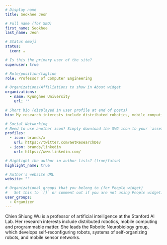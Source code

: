 ```yaml
---
# Display name
title: Seokhee Jeon

# Full name (for SEO)
first_name: Seokhee
last_name: Jeon

# Status emoji
status:
  icon: ☕️

# Is this the primary user of the site?
superuser: true

# Role/position/tagline
role: Professor of Computer Engineering

# Organizations/Affiliations to show in About widget
organizations:
  - name: Kyunghee University
    url: ''

# Short bio (displayed in user profile at end of posts)
bio: My research interests include distributed robotics, mobile computing and programmable matter.

# Social Networking
# Need to use another icon? Simply download the SVG icon to your `assets/media/icons/` folder.
profiles:
  - icon: brands/x
    url: https://twitter.com/GetResearchDev
  - icon: brands/linkedin
    url: https://www.linkedin.com/

# Highlight the author in author lists? (true/false)
highlight_name: true

# Author's website URL
website: ""

# Organizational groups that you belong to (for People widget)
#   Set this to `[]` or comment out if you are not using People widget.
user_groups:
  - Organizer
---
```


Chien Shiung Wu is a professor of artificial intelligence at the Stanford AI Lab. Her research interests include
distributed robotics, mobile computing and programmable matter. She leads the Robotic Neurobiology group, which develops
self-reconfiguring robots, systems of self-organizing robots, and mobile sensor networks.
